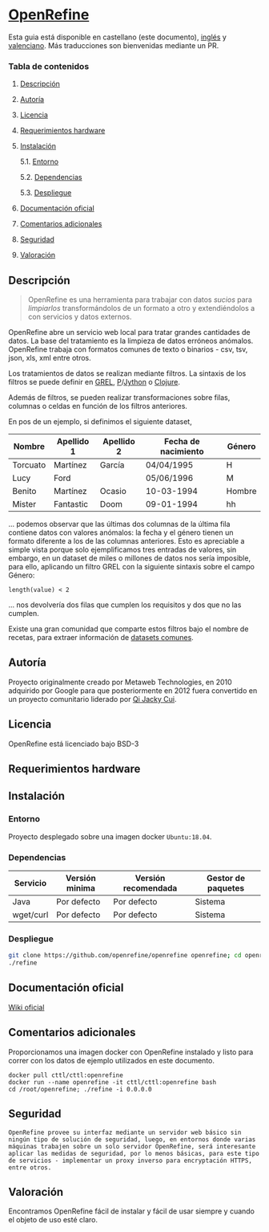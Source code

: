 # [OpenRefine](https://openrefine.org)

Esta guia está disponible en castellano (este documento), [inglés](i18n/en.md) y [valenciano](i18n/vlc.md). Más traducciones son bienvenidas mediante un PR.

### Tabla de contenidos
1. [ Descripción ](#desc)
2. [ Autoría ](#authorship)
3. [ Licencia ](#license)
4. [ Requerimientos hardware ](#reqs)
5. [ Instalación ](#install)

	5.1. [ Entorno ](#env) 
	
	5.2. [ Dependencias ](#deps)
	
	5.3. [ Despliegue ](#deploy)


	
6. [ Documentación oficial ](#docs)
7. [ Comentarios adicionales ](#comms)
8. [ Seguridad ](#sec)
9. [ Valoración ](#val)

<a name="desc"></a>
## Descripción

> OpenRefine es una herramienta para trabajar con datos _sucios_ para _limpiarlos_ transformándolos de un formato a otro y extendiéndolos a con servicios y datos externos.

OpenRefine abre un servicio web local para tratar grandes cantidades de datos. La base del tratamiento es la limpieza de datos erróneos anómalos. OpenRefine trabaja con formatos comunes de texto o binarios - csv, tsv, json, xls, xml entre otros.

Los tratamientos de datos se realizan mediante filtros. La sintaxis de los filtros se puede definir en [GREL](https://github.com/OpenRefine/OpenRefine/wiki/General-Refine-Expression-Language), [P](https://python.org)/[Jython](https://jython.org) o [Clojure](https://clojure.org).

Además de filtros, se pueden realizar transformaciones sobre filas, columnas o celdas en función de los filtros anteriores.

En pos de un ejemplo, si definimos el siguiente dataset,

|Nombre|Apellido 1|Apellido 2| Fecha de nacimiento| Género|
|------|----------|----------|-----|-------|
|Torcuato|Martínez|García|04/04/1995|H|
|Lucy|Ford| |05/06/1996|M|
|Benito|Martínez|Ocasio|10-03-1994|Hombre|
|Mister|Fantastic|Doom|09-01-1994|hh

... podemos observar que las últimas dos columnas de la última fila contiene datos con valores anómalos: la fecha y el género tienen un formato diferente a los de las columnas anteriores. Esto es apreciable a simple vista porque solo ejemplificamos tres entradas de valores, sin embargo, en un dataset de miles o millones de datos nos sería imposible, para ello, aplicando un filtro GREL con la siguiente sintaxis sobre el campo Género:
```grel
length(value) < 2 
```
... nos devolvería dos filas que cumplen los requisitos y dos que no las cumplen.

Existe una gran comunidad que comparte estos filtros bajo el nombre de recetas, para extraer información de [datasets comunes](https://github.com/OpenRefine/OpenRefine/wiki/Recipes).
<a name="authorship"></a>
## Autoría
Proyecto originalmente creado por Metaweb Technologies, en 2010 adquirido por Google para que posteriormente en 2012 fuera convertido en un proyecto comunitario liderado por [Qi Jacky Cui](https://github.com/jackyq2015). 
<a name="license"></a>
## Licencia
OpenRefine está licenciado bajo BSD-3

<a name="reqs"></a>
## Requerimientos hardware

<a name="install"></a>
## Instalación
<a name="env"></a>
### Entorno

Proyecto desplegado sobre una imagen docker `Ubuntu:18.04`.

<a name="deps"></a>
### Dependencias

|Servicio|Versión minima|Versión recomendada|Gestor de paquetes|
|--------|--------------|-------------------|------------------|
|Java|Por defecto|Por defecto|Sistema|
|wget/curl|Por defecto|Por defecto|Sistema|

<a name="deploy"></a>
### Despliegue

```bash
git clone https://github.com/openrefine/openrefine openrefine; cd openrefine
./refine
``` 
<a name="docs"></a>
## Documentación oficial
[Wiki oficial](https://github.com/openrefine/openrefine/wiki)
<a name="comms"></a>
## Comentarios adicionales
Proporcionamos una imagen docker con OpenRefine instalado y listo para correr con los datos de ejemplo utilizados en este documento.

```
docker pull cttl/cttl:openrefine
docker run --name openrefine -it cttl/cttl:openrefine bash
cd /root/openrefine; ./refine -i 0.0.0.0
```

<a name="sec"></a>
## Seguridad
    OpenRefine provee su interfaz mediante un servidor web básico sin ningún tipo de solución de seguridad, luego, en entornos donde varias máquinas trabajen sobre un solo servidor OpenRefine, será interesante aplicar las medidas de seguridad, por lo menos básicas, para este tipo de servicios - implementar un proxy inverso para encryptación HTTPS, entre otros.

<a name="val"></a>
## Valoración

Encontramos OpenRefine fácil de instalar y fácil de usar siempre y cuando el objeto de uso esté claro. 

